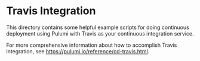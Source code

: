 # Travis Integration

This directory contains some helpful example scripts for doing continuous deployment using Pulumi with Travis as
your continuous integration service.

For more comprehensive information about how to accomplish Travis integration, see
https://pulumi.io/reference/cd-travis.html.

